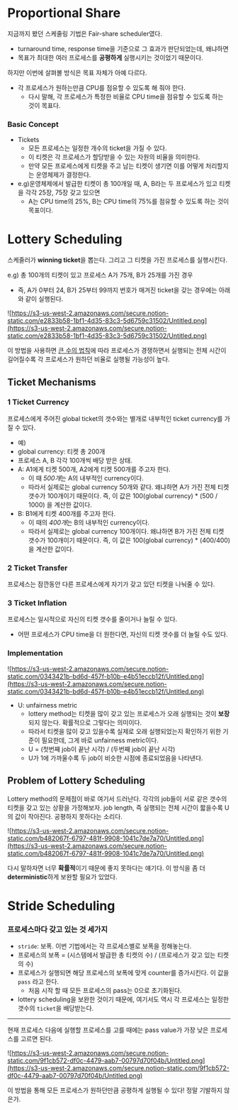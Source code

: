 # Proportional Share

지금까지 봤던 스케줄링 기법은 Fair-share scheduler였다.

- turnaround time, response time을 기준으로 그 효과가 판단되었는데, 왜냐하면
- 목표가 최대한 여러 프로세스를 **공평하게** 실행시키는 것이었기 때문이다.

하지만 이번에 살펴볼 방식은 목표 자체가 아예 다르다.

- 각 프로세스가 원하는만큼 CPU를 점유할 수 있도록 해 줘야 한다.
  - 다시 말해, 각 프로세스가 특정한 비율로 CPU time을 점유할 수 있도록 하는 것이 목표다.

### Basic Concept

- Tickets
  - 모든 프로세스는 일정한 개수의 ticket을 가질 수 있다.
  - 이 티켓은 각 프로세스가 할당받을 수 있는 자원의 비율을 의미한다.
  - 만약 모든 프로세스에게 티켓을 주고 남는 티켓이 생기면 이를 어떻게 처리할지는 운영체제가 결정한다.
- e.g)운영체제에서 발급한 티켓이 총 100개일 때, A, B라는 두 프로세스가 있고 티켓을 각각 25장, 75장 갖고 있으면
  - A는 CPU time의 25%, B는 CPU time의 75%를 점유할 수 있도록 하는 것이 목표이다.

# Lottery Scheduling

스케줄러가 **winning ticket**을 뽑는다. 그리고 그 티켓을 가진 프로세스를 실행시킨다.

e.g) 총 100개의 티켓이 있고 프로세스 A가 75개, B가 25개를 가진 경우

- 즉, A가 0부터 24, B가 25부터 99까지 번호가 매겨진 ticket을 갖는 경우에는 아래와 같이 실행된다.

![https://s3-us-west-2.amazonaws.com/secure.notion-static.com/e2833b58-1bf1-4d35-83c3-5d6759c31502/Untitled.png](https://s3-us-west-2.amazonaws.com/secure.notion-static.com/e2833b58-1bf1-4d35-83c3-5d6759c31502/Untitled.png)

이 방법을 사용하면 [큰 수의 법칙](https://ko.wikipedia.org/wiki/%ED%81%B0_%EC%88%98%EC%9D%98_%EB%B2%95%EC%B9%99)에 따라 프로세스가 경쟁하면서 실행되는 전체 시간이 길어질수록 각 프로세스가 원하던 비율로 실행될 가능성이 높다.

## Ticket Mechanisms

### 1 Ticket Currency

프로세스에게 주어진 global ticket의 갯수와는 별개로 내부적인 ticket currency를 가질 수 있다.

- 예)
- global currency: 티켓 총 200개
- 프로세스 A, B 각각 100개씩 배당 받은 상태.
- A: A1에게 티켓 500개, A2에게 티켓 500개를 주고자 한다.
  - 이 때 *500개*는 A의 내부적인 currency이다.
  - 따라서 실제로는 global currency 50개와 같다. 왜냐하면 A가 가진 전체 티켓 갯수가 100개이기 때문이다. 즉, 이 값은 100(global currency) \* (500 / 1000) 을 계산한 값이다.
- B: B1에게 티켓 400개를 주고자 한다.
  - 이 때의 *400개*는 B의 내부적인 currency이다.
  - 따라서 실제로는 global currency 100개이다. 왜냐하면 B가 가진 전체 티켓 갯수가 100개이기 때문이다. 즉, 이 값은 100(global currency) \* (400/400) 을 계산한 값이다.

### 2 Ticket Transfer

프로세스는 잠깐동안 다른 프로세스에게 자기가 갖고 있던 티켓을 나눠줄 수 있다.

### 3 Ticket Inflation

프로세스는 일시적으로 자신의 티켓 갯수를 줄이거나 늘릴 수 있다.

- 어떤 프로세스가 CPU time을 더 원한다면, 자신의 티켓 갯수를 더 늘릴 수도 있다.

### Implementation

![https://s3-us-west-2.amazonaws.com/secure.notion-static.com/0343421b-bd6d-457f-b10b-e4b51eccb12f/Untitled.png](https://s3-us-west-2.amazonaws.com/secure.notion-static.com/0343421b-bd6d-457f-b10b-e4b51eccb12f/Untitled.png)

- U: unfairness metric
  - lottery method는 티켓을 많이 갖고 있는 프로세스가 오래 실행되는 것이 **보장**되지 않는다. 확률적으로 그렇다는 의미이다.
  - 따라서 티켓을 많이 갖고 있을수록 실제로 오래 실행되었는지 확인하기 위한 기준이 필요한데, 그게 바로 unfairness metric이다.
  - U = (첫번째 job이 끝난 시각) / (두번째 job이 끝난 시각)
  - U가 1에 가까울수록 두 job이 비슷한 시점에 종료되었음을 나타낸다.

## Problem of Lottery Scheduling

Lottery method의 문제점이 바로 여기서 드러난다. 각각의 job들이 서로 같은 갯수의 티켓을 갖고 있는 상황을 가정해보자. job length, 즉 실행되는 전체 시간이 짧을수록 U의 값이 작아진다. 공평하지 못하다는 소리다.

![https://s3-us-west-2.amazonaws.com/secure.notion-static.com/b482067f-6797-481f-9908-1041c7de7a70/Untitled.png](https://s3-us-west-2.amazonaws.com/secure.notion-static.com/b482067f-6797-481f-9908-1041c7de7a70/Untitled.png)

다시 말하자면 너무 **확률적**이기 때문에 좋지 못하다는 얘기다. 이 방식을 좀 더 **deterministic**하게 보완할 필요가 있었다.

# Stride Scheduling

### 프로세스마다 갖고 있는 것 세가지

- `stride`: 보폭. 이번 기법에서는 각 프로세스별로 보폭을 정해놓는다.
- 프로세스의 보폭 = (시스템에서 발급한 총 티켓의 수) / (프로세스가 갖고 있는 티켓의 수)
- 프로세스가 실행되면 해당 프로세스의 보폭에 맞게 counter를 증가시킨다. 이 값을 `pass` 라고 한다.
  - 처음 시작 할 때 모든 프로세스의 pass는 0으로 초기화된다.
- lottery scheduling을 보완한 것이기 때문에, 여기서도 역시 각 프로세스는 일정한 갯수의 `ticket`을 배당받는다.

---

현재 프로세스 다음에 실행할 프로세스를 고를 때에는 pass value가 가장 낮은 프로세스를 고르면 된다.

![https://s3-us-west-2.amazonaws.com/secure.notion-static.com/9f1cb572-df0c-4479-aab7-00797d70f04b/Untitled.png](https://s3-us-west-2.amazonaws.com/secure.notion-static.com/9f1cb572-df0c-4479-aab7-00797d70f04b/Untitled.png)

이 방법을 통해 모든 프로세스가 원하던만큼 공평하게 실행될 수 있다! 정말 기발하지 않은가.
